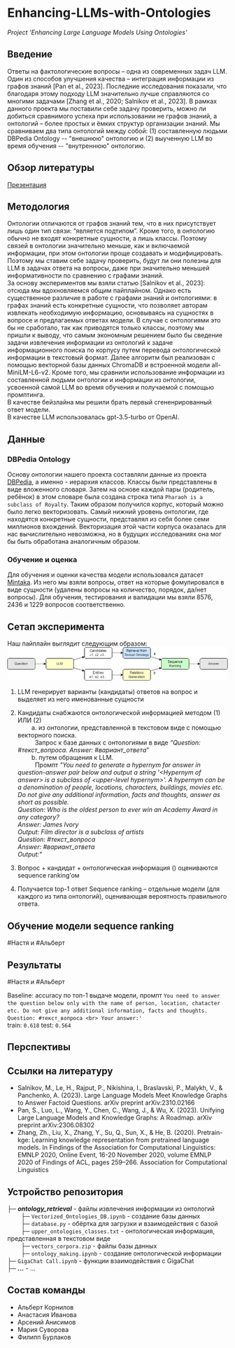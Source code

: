 # Enhancing-LLMs-with-Ontologies
_Project 'Enhancing Large Language Models Using Ontologies'_

## Введение
Ответы на фактологические вопросы – одна из современных задач LLM. Один из способов улучшения качества – интеграция информации из графов знаний [Pan et al., 2023]. Последние исследования показали, что благодаря этому подходу LLM значительно лучше справляются со многими задачами [Zhang et al., 2020; Salnikov et al., 2023]. В рамках данного проекта мы поставили себе задачу проверить, можно ли добиться сравнимого успеха при использовании не графов знаний, а онтологий – более простых и ёмких структур организации знаний. Мы сравниваем два типа онтологий между собой: (1) составленную людьми DBPedia Ontology -- "внешнюю" онтологию и (2) выученную LLM во время обучения -- "внутреннюю" онтологию.
## Обзор литературы
[Презентация](https://docs.google.com/presentation/d/1Ln2Prj3NnfQec3x9LGArzj4HZPUxlG5IvLKbyh0-QGQ/edit?usp=sharing)
## Методология
Онтологии отличаются от графов знаний тем, что в них присутствует лишь один тип связи: “является подтипом”. Кроме того, в онтологию обычно не входят конкретные сущности, а лишь классы. Поэтому связей в онтологии значительно меньше, как и включаемой информации, при этом онтологии проще создавать и модифицировать. Поэтому мы ставим себе задачу проверить, будут ли они полезны для LLM в задачах ответа на вопросы, даже при значительно меньшей информативности по сравнению с графами знаний.<br>
За основу экспериментов мы взяли статью [Salnikov et al., 2023]: отсюда мы вдохновляемся общим пайплайном. Однако есть существенное различие в работе с графами знаний и онтологиями: в графах знаний есть конкретные сущности, что позволяет авторам извлекать необходимую информацию, основываясь на сущностях в вопросе и предлагаемых ответах модели. В случае с онтологиями это бы не сработало, так как приводятся только классы, поэтому мы пришли к выводу, что самым экономным решением было бы сведение задачи извлечения информации из онтологий к задаче информационного поиска по корпусу путем перевода онтологической информации в текстовый формат. Далее алгоритм был реализован с помощью векторной базы данных ChromaDB и встроенной модели all-MiniLM-L6-v2. Кроме того, мы сравнили использование информации из составленной людьми онтологии и информации из онтологии, усвоенной самой LLM во время обучения и получаемой с помощью промптинга.<br>
В качестве бейзлайна мы решили брать первый сгененрированный ответ модели.<br>
В качестве LLM использовалась gpt-3.5-turbo от OpenAI.
## Данные
### DBPedia Ontology
Основу онтологии нашего проекта составляли данные из проекта [DBPedia](https://www.dbpedia.org/), а именно - иерархия классов. 
Классы были представлены в виде вложенного словаря. Затем на основе каждой пары (родитель, ребёнок) в этом словаре была создана строка типа `Pharaoh is a subclass of Royalty`. Таким образом получился корпус, который можно было легко векторизовать.
Самый нижний уровень онтологии, где находятся конкретные сущности, представлял из себя более семи миллионов вхождений. Векторизация этой части корпуса оказалась для нас вычислительно невозможна, но в будущих исследованиях она мог бы быть обработана аналогичным образом.
### Обучение и оценка
Для обучения и оценки качества модели использовался датасет [Mintaka](https://github.com/amazon-science/mintaka). Из него мы взяли вопросы, ответ на которые фомулировался в виде сущности (удалены вопросы на количество, порядок, да/нет вопросы). Для обучения, тестирования и валидации мы взяли 8576, 2436 и 1229 вопросов соответственно.
## Сетап эксперимента
Наш пайплайн выглядит следующим образом:
![Pipeline.png](https://github.com/PhilBurub/Enhancing-LLMs-with-Ontologies/blob/main/Pipeline.png)
1. LLM генерирует варианты (кандидаты) ответов на вопрос и выделяет из него именованные сущности
2. Кандидаты снабжаются онтологической информацией методом (1) ИЛИ (2)<br>
&nbsp;&nbsp;&nbsp;&nbsp;&nbsp;&nbsp;&nbsp;&nbsp;a. из онтологии, представленной в текстовом виде с помощью векторного поиска.<br>
&nbsp;&nbsp;&nbsp;&nbsp;&nbsp;&nbsp;&nbsp;&nbsp;&nbsp;&nbsp;Запрос к базе данных с онтологиями в виде *“Question: #текст_вопроса. Answer: #вариант_ответа*”<br>
&nbsp;&nbsp;&nbsp;&nbsp;&nbsp;&nbsp;&nbsp;&nbsp;b. путем обращения к LLM.<br>
&nbsp;&nbsp;&nbsp;&nbsp;&nbsp;&nbsp;&nbsp;&nbsp;&nbsp;&nbsp;Промпт *"You need to generate a hypernym for answer in question-answer pair below and output a string '<Hypernym of answer\> is a subclass of <upper-level hypernym\>'. A hypernym can be a denomination of people, locations, characters, buildings, movies etc. Do not give any additional information, facts and thoughts, answer as short as possible.<br>
Question: Who is the oldest person to ever win an Academy Award in any category?<br>
Answer: James Ivory<br>
Output: Film director is a subclass of artists<br>
Question: #текст_вопроса<br>
Answer: #вариант_ответа<br>
Output:"*

4. Вопрос + кандидат + онтологическая информация () оцениваются sequence ranking’ом
5. Получается top-1 ответ
Sequence ranking – отдельные модели (для каждого из типа онтологий), оценивающая вероятность правильного ответа.
## Обучение модели sequence ranking
#Настя и #Альберт
## Результаты
#Настя и #Альберт

Baseline: accuracy по топ-1 выдаче модели, промпт `You need to answer the question below only with the name of person, location, chatacter etc. Do not give any additional information, facts and thoughts.
Question: #текст_вопроса <br>
Your answer:'`<br> 
train: `0.618`
test: `0.564`
## Перспективы

## Ссылки на литературу
- Salnikov, M., Le, H., Rajput, P., Nikishina, I., Braslavski, P., Malykh, V., & Panchenko, A. (2023). Large Language Models Meet Knowledge Graphs to Answer Factoid Questions. arXiv preprint arXiv:2310.02166
- Pan, S., Luo, L., Wang, Y., Chen, C., Wang, J., & Wu, X. (2023). Unifying Large Language Models and Knowledge Graphs: A Roadmap. arXiv preprint arXiv:2306.08302
- Zhang, Zh., Liu, X., Zhang, Y., Su, Q., Sun, X., & He, B. (2020). Pretrain-kge: Learning knowledge representation from pretrained language models. In Findings of the Association for Computational Linguistics: EMNLP 2020, Online Event, 16-20 November 2020, volume EMNLP 2020 of Findings of ACL, pages 259–266. Association for Computational Linguistics
## Устройство репозитория
├─ _**ontology_retrieval**_ - файлы извлечения информации из онтологий<br>
&nbsp;&nbsp;&nbsp;&nbsp;&nbsp;&nbsp;&nbsp;&nbsp;├─ `Vectorized_Ontologies_DB.ipynb` - создание базы данных<br>
&nbsp;&nbsp;&nbsp;&nbsp;&nbsp;&nbsp;&nbsp;&nbsp;├─ `database.py` - обёртка для загрузки и взаимодействия с базой<br>
&nbsp;&nbsp;&nbsp;&nbsp;&nbsp;&nbsp;&nbsp;&nbsp;├─ `upper_ontologies_classes.txt` - онтологическая информация, представленная в текстовом виде<br>
&nbsp;&nbsp;&nbsp;&nbsp;&nbsp;&nbsp;&nbsp;&nbsp;├─ `vectors_corpora.zip` - файлы базы данных<br>
&nbsp;&nbsp;&nbsp;&nbsp;&nbsp;&nbsp;&nbsp;&nbsp;├─ `ontology_making.ipynb` - создание онтологической информации<br>
├─ `GigaChat Call.ipynb` - функции взаимодействия с GigaChat<br>
├─ _**...**_ - ...<br>
## Состав команды
- Альберт Корнилов
- Анастасия Иванова
- Арсений Анисимов
- Мария Суворова
- Филипп Бурлаков
